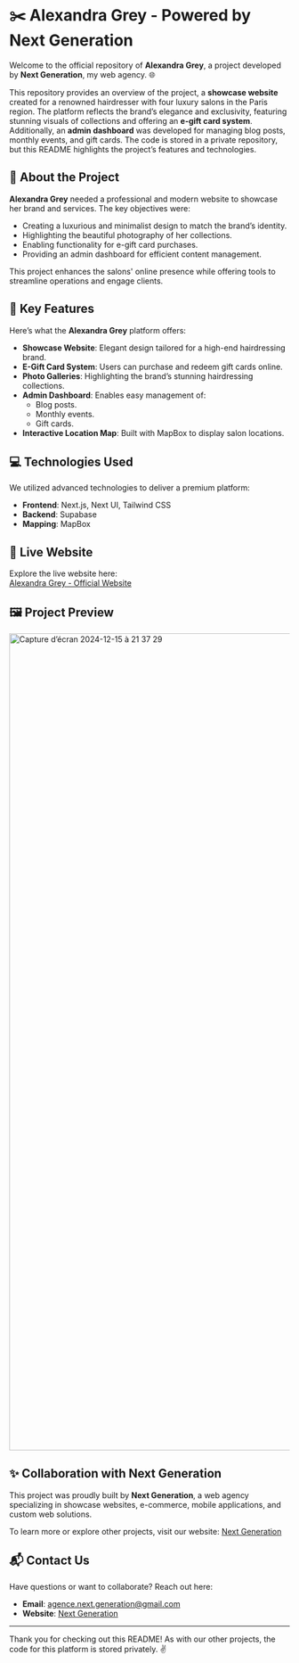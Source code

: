 # ✂️ Alexandra Grey - Powered by Next Generation

Welcome to the official repository of **Alexandra Grey**, a project developed by **Next Generation**, my web agency. 🌐  

This repository provides an overview of the project, a **showcase website** created for a renowned hairdresser with four luxury salons in the Paris region. The platform reflects the brand’s elegance and exclusivity, featuring stunning visuals of collections and offering an **e-gift card system**. Additionally, an **admin dashboard** was developed for managing blog posts, monthly events, and gift cards. The code is stored in a private repository, but this README highlights the project’s features and technologies.

## 🌟 About the Project

**Alexandra Grey** needed a professional and modern website to showcase her brand and services. The key objectives were:  
- Creating a luxurious and minimalist design to match the brand’s identity.  
- Highlighting the beautiful photography of her collections.  
- Enabling functionality for e-gift card purchases.  
- Providing an admin dashboard for efficient content management.  

This project enhances the salons' online presence while offering tools to streamline operations and engage clients.

## 🔧 Key Features

Here’s what the **Alexandra Grey** platform offers:  
- **Showcase Website**: Elegant design tailored for a high-end hairdressing brand.  
- **E-Gift Card System**: Users can purchase and redeem gift cards online.  
- **Photo Galleries**: Highlighting the brand’s stunning hairdressing collections.  
- **Admin Dashboard**: Enables easy management of:  
  - Blog posts.  
  - Monthly events.  
  - Gift cards.  
- **Interactive Location Map**: Built with MapBox to display salon locations.  

## 💻 Technologies Used

We utilized advanced technologies to deliver a premium platform:  
- **Frontend**: Next.js, Next UI, Tailwind CSS  
- **Backend**: Supabase  
- **Mapping**: MapBox  

## 🚀 Live Website

Explore the live website here:  
[Alexandra Grey - Official Website](https://www.alexandra-grey.fr/)  

## 🖼️ Project Preview

<img width="1466" alt="Capture d’écran 2024-12-15 à 21 37 29" src="https://github.com/user-attachments/assets/2d5fb72e-ba67-49a5-aef4-28227664c05b" />


## ✨ Collaboration with Next Generation

This project was proudly built by **Next Generation**, a web agency specializing in showcase websites, e-commerce, mobile applications, and custom web solutions.  

To learn more or explore other projects, visit our website: [Next Generation](https://www.next-generation.dev/)  

## 📬 Contact Us

Have questions or want to collaborate? Reach out here:  
- **Email**: [agence.next.generation@gmail.com](mailto:agence.next.generation@gmail.com)  
- **Website**: [Next Generation](https://www.next-generation.dev/)  

---

Thank you for checking out this README! As with our other projects, the code for this platform is stored privately. ✌️ 
